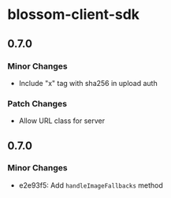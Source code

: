 # blossom-client-sdk

## 0.7.0

### Minor Changes

- Include "x" tag with sha256 in upload auth

### Patch Changes

- Allow URL class for server

## 0.7.0

### Minor Changes

- e2e93f5: Add `handleImageFallbacks` method
